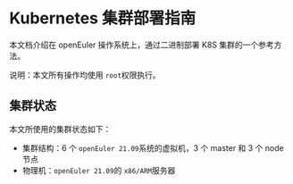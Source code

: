 # Kubernetes 集群部署指南

本文档介绍在 openEuler 操作系统上，通过二进制部署 K8S 集群的一个参考方法。

说明：本文所有操作均使用 `root`权限执行。

## 集群状态

本文所使用的集群状态如下：

- 集群结构：6 个 `openEuler 21.09`系统的虚拟机，3 个 master 和 3 个 node 节点
- 物理机：`openEuler 21.09`的 `x86/ARM`服务器
